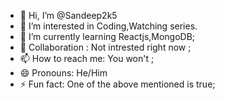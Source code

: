 - 👋 Hi, I’m @Sandeep2k5
- 👀 I’m interested in Coding,Watching series.
- 🌱 I’m currently learning Reactjs,MongoDB;
- 💞️ Collaboration : Not intrested right now ;
- 📫 How to reach me: You won't ;
- 😄 Pronouns: He/Him
- ⚡ Fun fact: One of the above mentioned is true;

<!---
Sandeep2k5/Sandeep2k5 is a ✨ special ✨ repository because its `README.md` (this file) appears on your GitHub profile.
You can click the Preview link to take a look at your changes.
--->
